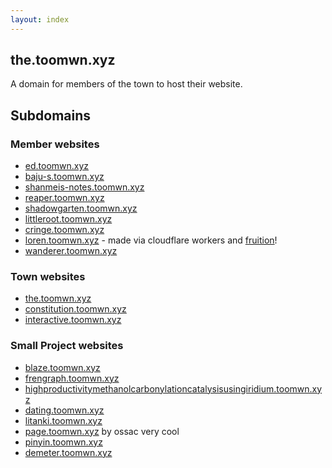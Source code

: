 ```yaml
---
layout: index
---
```


## the.toomwn.xyz

A domain for members of the town to host their website.

## Subdomains

### Member websites
- [ed.toomwn.xyz](https://ed.toomwn.xyz)
- [baju-s.toomwn.xyz](https://baju-s.toomwn.xyz)
- [shanmeis-notes.toomwn.xyz](https://shanmeis-notes.toomwn.xyz/)
- [reaper.toomwn.xyz](https://reaper.toomwn.xyz/)
- [shadowgarten.toomwn.xyz](https://shadowgarten.toomwn.xyz/)   
- [littleroot.toomwn.xyz](https://littleroot.toomwn.xyz/)
- [cringe.toomwn.xyz](https://cringe.toomwn.xyz/)
- [loren.toomwn.xyz](https://loren.toomwn.xyz/) - made via cloudflare workers and [fruition](https://fruitionsite.com/771ef38657244c27b9389734a9cbff44)!
- [wanderer.toomwn.xyz](https://wanderer.toomwn.xyz/)

### Town websites
- [the.toomwn.xyz](https://the.toomwn.xyz/)
- [constitution.toomwn.xyz](https://constitution.toomwn.xyz)
- [interactive.toomwn.xyz](https://interactive.toomwn.xyz)

### Small Project websites
- [blaze.toomwn.xyz](https://blaze.toomwn.xyz/)
- [frengraph.toomwn.xyz](https://frengraph.toomwn.xyz/)
- [highproductivitymethanolcarbonylationcatalysisusingiridium.toomwn.xyz](https://highproductivitymethanolcarbonylationcatalysisusingiridium.toomwn.xyz/)
- [dating.toomwn.xyz](https://dating.toomwn.xyz/)
- [litanki.toomwn.xyz](https://litanki.toomwn.xyz/)
- [page.toomwn.xyz](https://page.toomwn.xyz/) by ossac very cool
- [pinyin.toomwn.xyz](https://pinyin.toomwn.xyz/)
- [demeter.toomwn.xyz](https://demeter.toomwn.xyz/)
